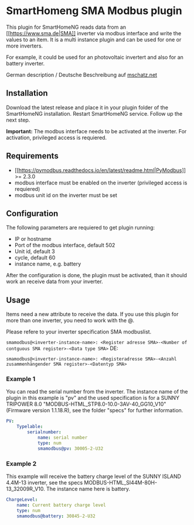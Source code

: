 # SmartHomeng SMA Modbus plugin
This plugin for SmartHomeNG reads data from an [[https://www.sma.de|SMA]] inverter via modbus interface and write the values to an item.
It is a multi instance plugin and can be used for one or more inverters.

For example, it could be used for an photovoltaic invertert and also for an battery inverter.

German description / Deutsche Beschreibung auf [mschatz.net](https://www.mschatz.net/smarthome/shng/smamodbus)

## Installation
Download the latest release and place it in your plugin folder of the SmartHomeNG installation. Restart SmartHomeNG service.
Follow up the next step.

**Important:**
The modbus interface needs to be activated at the inverter. For activation, privileged access is requiered.

## Requirements
- [[https://pymodbus.readthedocs.io/en/latest/readme.html|PyModbus]] >= 2.3.0
- modbus interface must be enabled on the inverter (privileged access is requiered)
- modbus unit id on the inverter must be set

## Configuration
The following parameters are requiered to get plugin running:
* IP or hostname
* Port of the modbus interface, default 502
* Unit id, default 3
* cycle, default 60
* instance name, e.g. battery 

After the configuration is done, the plugin must be activated, than it should work an receive data from your inverter.

## Usage

Items need a new attribute to receive the data.
If you use this plugin for more than one inverter, you need to work with the @.

Please refere to your inverter specification SMA modbuslist.

```smamodbus@<inverter-instance-name>: <Register adresse SMA>-<Number of contguous SMA register>-<Data type SMA>```
DE: 

```smamodbus@<inverter-instance-name>: <Registeradresse SMA>-<Anzahl zusammenhängender SMA register>-<Datentyp SMA>```

### Example 1

You can read the serial number from the inverter.
The instance name of the plugin in this example is "pv" and the used specification is for a SUNNY TRIPOWER 8.0 "MODBUS-HTML_STP8.0-10.0-3AV-40_GG10_V10" (Firmware version 1.1.18.R), see the folder "specs" for further information.

```yaml
PV:
    Typelable:
        serialnumber:
            name: serial number
            type: num
            smamodbus@pv: 30005-2-U32
```

### Example 2

This example will receive the battery charge level of the SUNNY ISLAND 4.4M-13 inverter, see the specs MODBUS-HTML_SI44M-80H-13_32009R_V10.
The instance name here is battery.

```yaml
ChargeLevel:
    name: Current battery charge level
    type: num
    smamodbus@battery: 30845-2-U32
```

